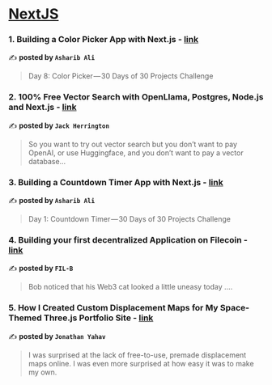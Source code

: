 
<h1><a href=https://medium.com/tag/nextjs/recommended target="_blank" rel="noopener noreferrer">NextJS</a></h1>
<h3>1. Building a Color Picker App with Next.js - <a href="https://medium.com/@asharibali/building-a-color-picker-app-with-next-js-7d2636cef39e" target="_blank" rel="noopener noreferrer">link</a></h3>

✍️ **posted by `Asharib Ali`**

<blockquote>Day 8: Color Picker — 30 Days of 30 Projects Challenge</blockquote>

<h3>2. 100% Free Vector Search with OpenLlama, Postgres, Node.js and Next.js - <a href="https://medium.com/javascript-in-plain-english/100-free-vector-search-with-openllama-postgres-nodejs-and-nextjs-e496856766f7" target="_blank" rel="noopener noreferrer">link</a></h3>

✍️ **posted by `Jack Herrington`**

<blockquote>So you want to try out vector search but you don’t want to pay OpenAI, or use Huggingface, and you don’t want to pay a vector database…</blockquote>

<h3>3. Building a Countdown Timer App with Next.js - <a href="https://medium.com/@asharibali/building-a-countdown-timer-app-with-next-js-69baaf21a12c" target="_blank" rel="noopener noreferrer">link</a></h3>

✍️ **posted by `Asharib Ali`**

<blockquote>Day 1: Countdown Timer — 30 Days of 30 Projects Challenge</blockquote>

<h3>4. Building your first decentralized Application on Filecoin - <a href="https://medium.com/@filbuilders/building-your-first-decentralized-application-on-filecoin-7c787659c5cc" target="_blank" rel="noopener noreferrer">link</a></h3>

✍️ **posted by `FIL-B`**

<blockquote>Bob noticed that his Web3 cat looked a little uneasy today ….</blockquote>

<h3>5. How I Created Custom Displacement Maps for My Space-Themed Three.js Portfolio Site - <a href="https://medium.com/javascript-in-plain-english/how-i-created-custom-displacement-maps-for-my-space-themed-three-js-portfolio-site-642b52700941" target="_blank" rel="noopener noreferrer">link</a></h3>

✍️ **posted by `Jonathan Yahav`**

<blockquote>I was surprised at the lack of free-to-use, premade displacement maps online. I was even more surprised at how easy it was to make my own.</blockquote>

